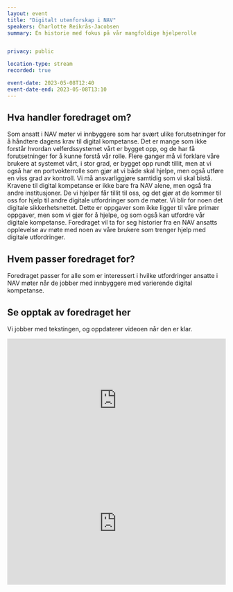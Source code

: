 ```yaml
---
layout: event
title: "Digitalt utenforskap i NAV"
speakers: Charlotte Reikrås-Jacobsen
summary: En historie med fokus på vår mangfoldige hjelperolle


privacy: public

location-type: stream
recorded: true

event-date: 2023-05-08T12:40
event-date-end: 2023-05-08T13:10
---
```

## Hva handler foredraget om?
Som ansatt i NAV møter vi innbyggere som har svært ulike forutsetninger for å håndtere dagens krav til digital kompetanse. Det er mange som ikke forstår hvordan velferdssystemet vårt er bygget opp, og de har få forutsetninger for å kunne forstå vår rolle. Flere ganger må vi forklare våre brukere at systemet vårt, i stor grad, er bygget opp rundt tillit, men at vi også har en portvokterrolle som gjør at vi både skal hjelpe, men også utføre en viss grad av kontroll. Vi må ansvarliggjøre samtidig som vi skal bistå. Kravene til digital kompetanse er ikke bare fra NAV alene, men også fra andre institusjoner. De vi hjelper får tillit til oss, og det gjør at de kommer til oss for hjelp til andre digitale utfordringer som de møter. Vi blir for noen det digitale sikkerhetsnettet. Dette er oppgaver som ikke ligger til våre primær oppgaver, men som vi gjør for å hjelpe, og som også kan utfordre vår digitale kompetanse. Foredraget vil ta for seg historier fra en NAV ansatts opplevelse av møte med noen av våre brukere som trenger hjelp med digitale utfordringer.

## Hvem passer foredraget for? 
Foredraget passer for alle som er interessert i hvilke utfordringer ansatte i NAV møter når de jobber med innbyggere med varierende digital kompetanse.

## Se opptak av foredraget her

Vi jobber med tekstingen, og oppdaterer videoen når den er klar.

<div style="padding:56.25% 0 0 0;position:relative;"><iframe src="https://player.vimeo.com/video/831462025?h=89afa976da&amp;badge=0&amp;autopause=0&amp;player_id=0&amp;app_id=58479" frameborder="0" allow="autoplay; fullscreen; picture-in-picture" allowfullscreen style="position:absolute;top:0;left:0;width:100%;height:100%;" title="Digitalt utenforskap i NAV med Charlotte Reikr&amp;aring;s-Jacobsen"></iframe></div><script src="https://player.vimeo.com/api/player.js"></script>

<div style="padding:56.25% 0 0 0;position:relative;"><iframe src="https://player.vimeo.com/video/831922714?h=67b7b9df41&amp;badge=0&amp;autopause=0&amp;player_id=0&amp;app_id=58479" frameborder="0" allow="autoplay; fullscreen; picture-in-picture" allowfullscreen style="position:absolute;top:0;left:0;width:100%;height:100%;" title="Digitalt utenforskap i NAV med Charlotte Reikr&amp;aring;s-Jacobsen - tolket"></iframe></div><script src="https://player.vimeo.com/api/player.js"></script>